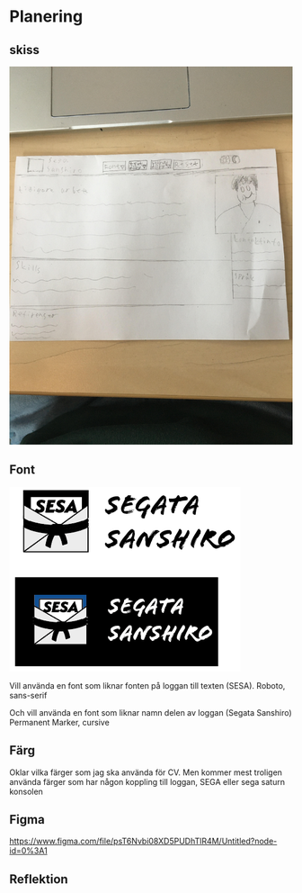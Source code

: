# Planering

## skiss 
  ![skiss](Skiss/Skiss.jpg)

 ## Font
 ![Font](Skiss/Loggtyp_Exeplet.PNG)

<p>Vill använda en font som liknar fonten på loggan till texten (SESA).
Roboto, sans-serif
</p>

<p>Och vill använda en font som liknar namn delen av loggan (Segata Sanshiro)
Permanent Marker, cursive
</p>

## Färg 
Oklar vilka färger som jag ska använda för CV. Men kommer mest troligen använda färger som har någon koppling till loggan, SEGA eller sega saturn konsolen

## Figma 
 https://www.figma.com/file/psT6Nvbi08XD5PUDhTlR4M/Untitled?node-id=0%3A1

## Reflektion